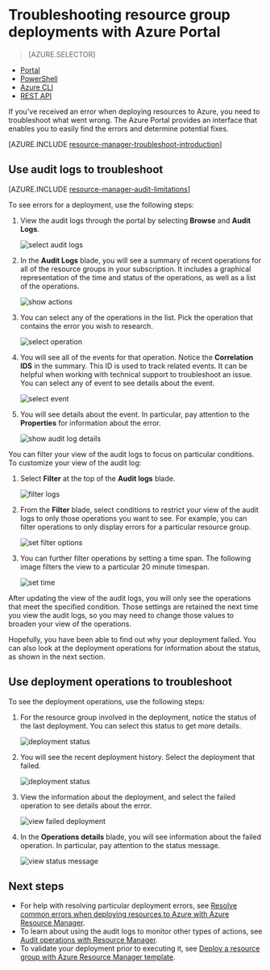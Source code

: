 <properties
   pageTitle="Troubleshooting deployments with Portal | Microsoft Azure"
   description="Describes how to use the Azure Portal to detect and fix issues from Resource Manager deployment."
   services="azure-resource-manager,virtual-machines"
   documentationCenter=""
   tags="top-support-issue"
   authors="tfitzmac"
   manager="timlt"
   editor=""/>

<tags
   ms.service="azure-resource-manager"
   ms.devlang="na"
   ms.topic="article"
   ms.tgt_pltfrm="vm-multiple"
   ms.workload="infrastructure"
   ms.date="03/21/2016"
   ms.author="tomfitz"/>

# Troubleshooting resource group deployments with Azure Portal

> [AZURE.SELECTOR]
- [Portal](resource-manager-troubleshoot-deployments-portal.md)
- [PowerShell](resource-manager-troubleshoot-deployments-powershell.md)
- [Azure CLI](resource-manager-troubleshoot-deployments-cli.md)
- [REST API](resource-manager-troubleshoot-deployments-rest.md)

If you've received an error when deploying resources to Azure, you need to troubleshoot what went wrong. The Azure Portal provides an interface that enables you to easily find the errors and determine potential fixes.

[AZURE.INCLUDE [resource-manager-troubleshoot-introduction](../includes/resource-manager-troubleshoot-introduction.md)]

## Use audit logs to troubleshoot

[AZURE.INCLUDE [resource-manager-audit-limitations](../includes/resource-manager-audit-limitations.md)]

To see errors for a deployment, use the following steps:

1. View the audit logs through the portal by selecting **Browse** and **Audit Logs**.

    ![select audit logs](./media/resource-manager-troubleshoot-deployments-portal/select-audit-logs.png)

2. In the **Audit Logs** blade, you will see a summary of recent operations for all of the resource groups in your subscription. It includes a graphical representation of the time and status of the operations, as well as a list of the operations.

    ![show actions](./media/resource-manager-troubleshoot-deployments-portal/audit-summary.png)

3. You can select any of the operations in the list. Pick the operation that contains the error you wish to research.

    ![select operation](./media/resource-manager-troubleshoot-deployments-portal/select-operation.png)
  
4. You will see all of the events for that operation. Notice the **Correlation IDS** in the summary. This ID is used to track related events. It can be helpful when working with technical support to troubleshoot an issue. You can select any of event to see details about the event.

    ![select event](./media/resource-manager-troubleshoot-deployments-portal/select-event.png)

5. You will see details about the event. In particular, pay attention to the **Properties** for information about the error.

    ![show audit log details](./media/resource-manager-troubleshoot-deployments-portal/audit-details.png)

You can filter your view of the audit logs to focus on particular conditions. To customize your view of the audit log:

1. Select **Filter** at the top of the **Audit logs** blade.

    ![filter logs](./media/resource-manager-troubleshoot-deployments-portal/filter-logs.png)

2. From the **Filter** blade, select conditions to restrict your view of the audit logs to only those operations you want to see. For example, you can filter operations to only display errors for a particular resource group.

    ![set filter options](./media/resource-manager-troubleshoot-deployments-portal/set-filter.png)

3. You can further filter operations by setting a time span. The following image filters the view to a particular 20 minute timespan.

    ![set time](./media/resource-manager-troubleshoot-deployments-portal/select-time.png)

After updating the view of the audit logs, you will only see the operations that meet the specified condition. Those settings are retained the next time you view the audit logs, so you may need to change those values to broaden your view of the operations.

Hopefully, you have been able to find out why your deployment failed. You can also look at the deployment operations for information about the status, as shown in the next section.

## Use deployment operations to troubleshoot

To see the deployment operations, use the following steps:

1. For the resource group involved in the deployment, notice the status of the last deployment. You can select this status to get more details.

    ![deployment status](./media/resource-manager-troubleshoot-deployments-portal/deployment-status.png)

2. You will see the recent deployment history. Select the deployment that failed.

    ![deployment status](./media/resource-manager-troubleshoot-deployments-portal/select-deployment.png)

3. View the information about the deployment, and select the failed operation to see details about the error.

    ![view failed deployment](./media/resource-manager-troubleshoot-deployments-portal/view-failed-deployment.png)

4. In the **Operations details** blade, you will see information about the failed operation. In particular, pay attention to the status message.

    ![view status message](./media/resource-manager-troubleshoot-deployments-portal/operations-status.png)



## Next steps

- For help with resolving particular deployment errors, see [Resolve common errors when deploying resources to Azure with Azure Resource Manager](resource-manager-common-deployment-errors.md).
- To learn about using the audit logs to monitor other types of actions, see [Audit operations with Resource Manager](resource-group-audit.md).
- To validate your deployment prior to executing it, see [Deploy a resource group with Azure Resource Manager template](resource-group-template-deploy.md).